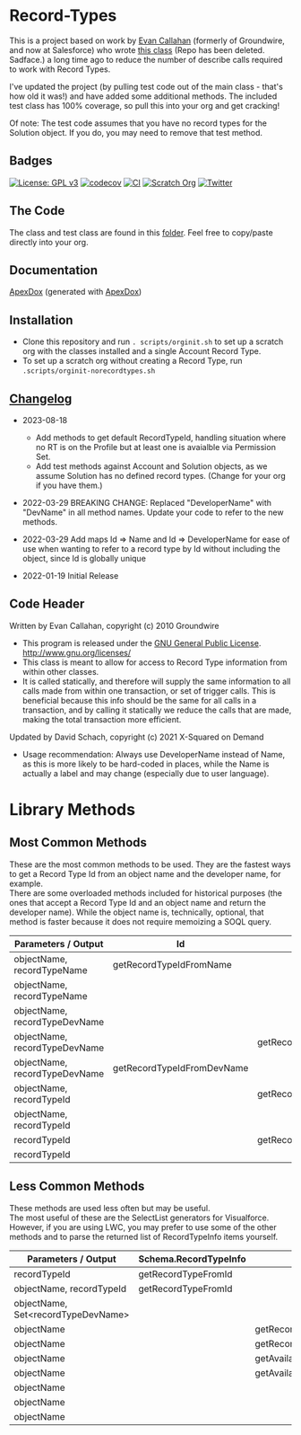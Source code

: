 # Record-Types

This is a project based on work by [Evan Callahan](https://github.com/groundwired) (formerly of Groundwire, and now at Salesforce) who wrote [this class](https://github.com/SalesforceFoundation/JenkinsTesting/blob/master/src/classes/RecordTypes.cls) (Repo has been deleted. Sadface.) a long time ago to reduce the number of describe calls required to work with Record Types.

I've updated the project (by pulling test code out of the main class - that's how old it was!) and have added some additional methods. The included test class has 100% coverage, so pull this into your org and get cracking!

Of note: The test code assumes that you have no record types for the Solution object. If you do, you may need to remove that test method.

## Badges

[![License: GPL v3](https://img.shields.io/badge/License-GPLv3-blue.svg)](https://www.gnu.org/licenses/gpl-3.0)
[![codecov](https://codecov.io/gh/dschach/record-types/branch/main/graph/badge.svg?token=RVhs6ab2Md)](https://codecov.io/gh/dschach/record-types)
[![CI](https://github.com/dschach/record-types/actions/workflows/ci.yml/badge.svg)](https://github.com/dschach/record-types/actions/workflows/ci.yml)
[![Scratch Org](https://github.com/dschach/record-types/actions/workflows/pr.yml/badge.svg)](https://github.com/dschach/record-types/actions/workflows/pr.yml)
[![Twitter](https://img.shields.io/twitter/follow/dschach.svg?style=social)](https://img.shields.io/twitter/follow/dschach.svg?style=social)

## The Code

The class and test class are found in this [folder](/force-app/main/default/classes/). Feel free to copy/paste directly into your org.

## Documentation

[ApexDox](https://dschach.github.io/record-types/RecordTypes.html) (generated with [ApexDox](https://github.com/no-stack-dub-sack/apexdox-vs-code))

## Installation

- Clone this repository and run `. scripts/orginit.sh` to set up a scratch org with the classes installed and a single Account Record Type.
- To set up a scratch org without creating a Record Type, run `.scripts/orginit-norecordtypes.sh`

## [Changelog](./CHANGELOG.md)

- 2023-08-18

  - Add methods to get default RecordTypeId, handling situation where no RT is on the Profile but at least one is avaialble via Permission Set.
  - Add test methods against Account and Solution objects, as we assume Solution has no defined record types. (Change for your org if you have them.)

- 2022-03-29 BREAKING CHANGE: Replaced "DeveloperName" with "DevName" in all method names. Update your code to refer to the new methods.

- 2022-03-29 Add maps Id => Name and Id => DeveloperName for ease of use when wanting to refer to a record type by Id without including the object, since Id is globally unique

- 2022-01-19 Initial Release

## Code Header

Written by Evan Callahan, copyright (c) 2010 Groundwire

- This program is released under the [GNU General Public License](./LICENSE). http://www.gnu.org/licenses/
- This class is meant to allow for access to Record Type information from within other classes.
- It is called statically, and therefore will supply the same information to all calls made from within one transaction, or set of trigger calls. This is beneficial because this info should be the same for all calls in a transaction, and by calling it statically we reduce the calls that are made, making the total transaction more efficient.

Updated by David Schach, copyright (c) 2021 X-Squared on Demand

- Usage recommendation: Always use DeveloperName instead of Name, as this is more likely to be hard-coded in places, while the Name is actually a label and may change (especially due to user language).

# Library Methods

## Most Common Methods

<p>
	These are the most common methods to be used. They are the fastest ways to get a Record Type Id from an object name and the developer name, for example.
	<br />
	There are some overloaded methods included for historical purposes (the ones that accept a Record Type Id and an object name and return the developer name).
	While the object name is, technically, optional, that method is faster because it does not require memoizing a SOQL query.
</p>

| Parameters / Output           | Id                         | Name                         | DeveloperName                |
| ----------------------------- | -------------------------- | ---------------------------- | ---------------------------- |
| objectName, recordTypeName    | getRecordTypeIdFromName    |                              |                              |
| objectName, recordTypeName    |                            |                              | getRecordTypeDevNameFromName |
| objectName, recordTypeDevName |                            |                              | getRecordTypeFromDevName     |
| objectName, recordTypeDevName |                            | getRecordTypeNameFromDevName |                              |
| objectName, recordTypeDevName | getRecordTypeIdFromDevName |                              |                              |
| objectName, recordTypeId      |                            | getRecordTypeNameFromId      |                              |
| objectName, recordTypeId      |                            |                              | getRecordTypeDevNameFromId   |
| recordTypeId                  |                            | getRecordTypeNameFromId      |                              |
| recordTypeId                  |                            |                              | getRecordTypeDevNameFromId   |

## Less Common Methods

<p>
	These methods are used less often but may be useful.
	<br />
	The most useful of these are the SelectList generators for Visualforce. However, if you are using LWC, you may prefer to use some of the other methods and to
	parse the returned list of RecordTypeInfo items yourself.
</p>

| Parameters / Output                      | Schema.RecordTypeInfo | Map(String, Id)                    | SelectList                        | Set&lt;Id&gt;                  |
| ---------------------------------------- | --------------------- | ---------------------------------- | --------------------------------- | ------------------------------ |
| recordTypeId                             | getRecordTypeFromId   |                                    |                                   |                                |
| objectName, recordTypeId                 | getRecordTypeFromId   |                                    |                                   |                                |
| objectName, Set&lt;recordTypeDevName&gt; |                       |                                    |                                   | getRecordTypeIdSetFromDevNames |
| objectName                               |                       | getRecordTypeDevNameIdMap          |                                   |                                |
| objectName                               |                       | getRecordTypeNameIdMap             |                                   |                                |
| objectName                               |                       | getAvailableRecordTypeDevNameIdMap |                                   |                                |
| objectName                               |                       | getAvailableRecordTypeNameIdMap    |                                   |                                |
| objectName                               |                       |                                    | getRecordTypesForSelectList       |                                |
| objectName                               |                       |                                    | getAllRecordTypesForSelectList    |                                |
| objectName                               |                       |                                    | getStringRecordTypesForSelectList |                                |

